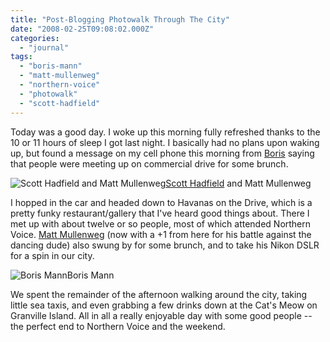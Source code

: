 ```yaml
---
title: "Post-Blogging Photowalk Through The City"
date: "2008-02-25T09:08:02.000Z"
categories: 
  - "journal"
tags: 
  - "boris-mann"
  - "matt-mullenweg"
  - "northern-voice"
  - "photowalk"
  - "scott-hadfield"
---
```


Today was a good day. I woke up this morning fully refreshed thanks to the 10 or 11 hours of sleep I got last night. I basically had no plans upon waking up, but found a message on my cell phone this morning from [Boris](http://bmannconsulting.com) saying that people were meeting up on commercial drive for some brunch.

![Scott Hadfield and Matt Mullenweg](http://www.migratorynerd.com/wp-content/uploads/2008/02/2289922124_d7aebc964d.jpg)[Scott Hadfield](http://scotthadfield.ca/) and Matt Mullenweg

I hopped in the car and headed down to Havanas on the Drive, which is a pretty funky restaurant/gallery that I've heard good things about. There I met up with about twelve or so people, most of which attended Northern Voice. [Matt Mullenweg](http://ma.tt) (now with a +1 from here for his battle against the dancing dude) also swung by for some brunch, and to take his Nikon DSLR for a spin in our city.

![Boris Mann](http://www.migratorynerd.com/wp-content/uploads/2008/02/2289146681_5208d6877e.jpg)Boris Mann

We spent the remainder of the afternoon walking around the city, taking little sea taxis, and even grabbing a few drinks down at the Cat's Meow on Granville Island. All in all a really enjoyable day with some good people -- the perfect end to Northern Voice and the weekend.

